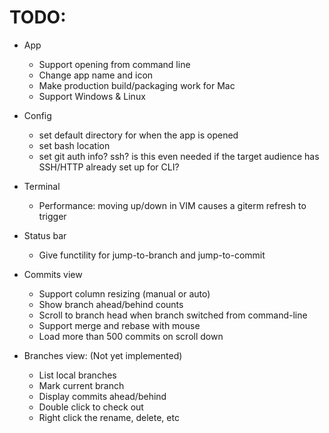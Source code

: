 # TODO:

* App
  * Support opening from command line
  * Change app name and icon
  * Make production build/packaging work for Mac
  * Support Windows & Linux

* Config
  * set default directory for when the app is opened
  * set bash location
  * set git auth info? ssh? is this even needed if the target audience has SSH/HTTP already set up for CLI?

* Terminal
  * Performance: moving up/down in VIM causes a giterm refresh to trigger

* Status bar
  * Give functility for jump-to-branch and jump-to-commit

* Commits view
  * Support column resizing (manual or auto)
  * Show branch ahead/behind counts
  * Scroll to branch head when branch switched from command-line
  * Support merge and rebase with mouse
  * Load more than 500 commits on scroll down

* Branches view: (Not yet implemented)
  * List local branches
  * Mark current branch
  * Display commits ahead/behind
  * Double click to check out
  * Right click the rename, delete, etc